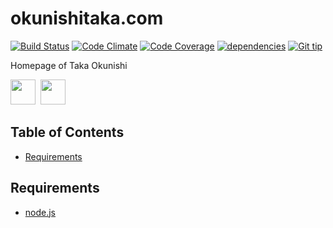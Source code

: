 okunishitaka.com
======
<!-- Badge start -->

[![Build Status][my_travis_badge_url]][my_travis_url]
[![Code Climate][my_codeclimate_badge_url]][my_codeclimate_url]
[![Code Coverage][my_codeclimate_coverage_badge_url]][my_codeclimate_url]
[![dependencies][my_gemnasium_badge_url]][my_gemnasium_url]
[![Git tip][my_gittip_budge_url]][my_gittip_url]
<!-- Badge end -->

Homepage of Taka Okunishi


<!-- Banner start -->

<a href="https://github.com/tick-tack/apeman"><img style="height:40px;" src="https://raw.githubusercontent.com/tick-tack/apeman/master/doc/images/apeman.png" height="40"></a>&nbsp;
<a href="http://nodejs.org/"><img style="height:40px;" src="http://nodejs.org/images/logos/nodejs-dark.png" height="40"></a>&nbsp;
<!-- Banner end -->

Table of Contents
-----
- [Requirements](#02-requirements)


<a name="02-requirements"></a>
Requirements
------

+ [node.js][nodejs_url]



<!-- Links start -->

[nodejs_url]: http://nodejs.org/
[my_license_url]: http://raw.github.com/okunishinishi/okunishitaka.com/master/LICENSE
[my_travis_url]: http://travis-ci.org/okunishinishi/okunishitaka.com
[my_travis_badge_url]: http://img.shields.io/travis/okunishinishi/okunishitaka.com.svg?style=flat
[my_codeclimate_url]: http://codeclimate.com/github/okunishinishi/okunishitaka.com
[my_codeclimate_badge_url]: http://img.shields.io/codeclimate/github/okunishinishi/okunishitaka.com.svg?style=flat
[my_codeclimate_coverage_badge_url]: http://img.shields.io/codeclimate/coverage/github/okunishinishi/okunishitaka.com.svg?style=flat
[my_apiguide_url]: http://okunishinishi.github.io/okunishitaka.com/apiguide/
[my_coverage_report_url]: http://okunishinishi.github.io/okunishitaka.com/coverage/lcov-report/
[my_gittip_url]: http://www.gittip.com/okunishinishi/
[my_gittip_budge_url]: http://img.shields.io/gittip/okunishinishi.svg?style=flat
[my_tag_url]: http://github.com/okunishinishi/okunishitaka.com/releases
[my_tag_badge_url]: http://img.shields.io/github/tag/okunishinishi/okunishitaka.com.svg?style=flat
[my_gemnasium_url]: http://gemnasium.com/okunishinishi/okunishitaka.com
[my_gemnasium_badge_url]: http://img.shields.io/gemnasium/okunishinishi/okunishitaka.com.svg?style=flat
<!-- Links end-->